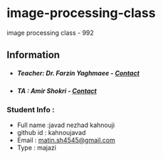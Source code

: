 # image-processing-class
image processing class - 992

## Information
* ##### Teacher: Dr. Farzin Yaghmaee - [Contact](mailto:f_yaghmaee@semnan.ac.ir)
* ##### TA : Amir Shokri - [Contact](mailto:amirshokri@semnan.ac.ir)

### Student Info :
* Full name :javad nezhad kahnouji
* github id : kahnoujavad
* Email : matin.sh4545@gmail.com
* Type : majazi
